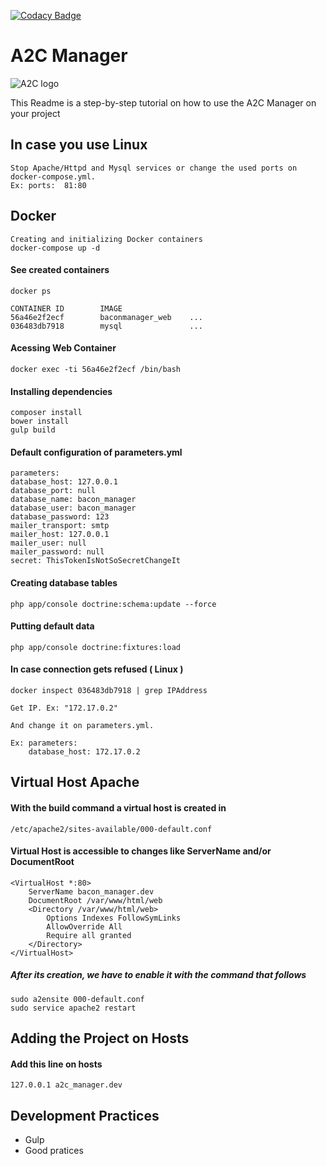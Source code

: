 [![Codacy Badge](https://api.codacy.com/project/badge/grade/0872e1d256f14bc2ba231ab9a91d5726)](https://www.codacy.com)
# A2C Manager

![A2C logo](http://www.a2c.com.br/assinatura_2014/images/logo_assinatura.jpg)

This Readme is a step-by-step tutorial on how to use the A2C Manager on your project

## In case you use Linux

    Stop Apache/Httpd and Mysql services or change the used ports on docker-compose.yml. 
    Ex: ports:  81:80

## Docker

    Creating and initializing Docker containers
    docker-compose up -d

#### See created containers

    docker ps
    
    CONTAINER ID        IMAGE
    56a46e2f2ecf        baconmanager_web    ...     
    036483db7918        mysql               ...

#### Acessing Web Container

    docker exec -ti 56a46e2f2ecf /bin/bash

#### Installing dependencies

    composer install
    bower install
    gulp build

#### Default configuration of parameters.yml
    
    parameters:
    database_host: 127.0.0.1
    database_port: null
    database_name: bacon_manager
    database_user: bacon_manager
    database_password: 123
    mailer_transport: smtp
    mailer_host: 127.0.0.1
    mailer_user: null
    mailer_password: null
    secret: ThisTokenIsNotSoSecretChangeIt


#### Creating database tables
    
    php app/console doctrine:schema:update --force

#### Putting default data

    php app/console doctrine:fixtures:load

#### In case connection gets refused ( Linux )

    docker inspect 036483db7918 | grep IPAddress

    Get IP. Ex: "172.17.0.2"

    And change it on parameters.yml. 

    Ex: parameters:
        database_host: 172.17.0.2

## Virtual Host Apache
#### With the build command a virtual host is created in 
    
    /etc/apache2/sites-available/000-default.conf

#### Virtual Host is accessible to changes like ServerName and/or DocumentRoot

    <VirtualHost *:80>
        ServerName bacon_manager.dev
        DocumentRoot /var/www/html/web
        <Directory /var/www/html/web>
            Options Indexes FollowSymLinks
            AllowOverride All
            Require all granted
        </Directory>
    </VirtualHost>
    
##### After its creation, we have to enable it with the command that follows

    sudo a2ensite 000-default.conf
    sudo service apache2 restart

## Adding the Project on Hosts
#### Add this line on **hosts**

    127.0.0.1 a2c_manager.dev 
   
## Development Practices
 - Gulp
 - Good pratices